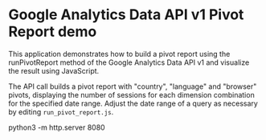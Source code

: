 # Google Analytics Data API v1 Pivot Report demo

This application demonstrates how to build a pivot report
using the runPivotReport method of the Google Analytics Data
API v1 and visualize the result using JavaScript.

The API call builds a pivot report with "country",
"language" and "browser" pivots, displaying the number
of sessions for each dimension combination for the
specified date range. Adjust the date range of a query
as necessary by editing `run_pivot_report.js`.


python3 -m http.server 8080

